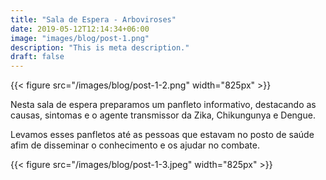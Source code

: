 ```yaml
---
title: "Sala de Espera - Arboviroses"
date: 2019-05-12T12:14:34+06:00
image: "images/blog/post-1.png"
description: "This is meta description."
draft: false
---
```


{{< figure src="/images/blog/post-1-2.png" width="825px" >}}

Nesta sala de espera preparamos um panfleto informativo, destacando as
causas, sintomas e o agente transmissor da Zika, Chikungunya e Dengue.

Levamos esses panfletos até as pessoas que estavam no posto de saúde
afim de disseminar o conhecimento e os ajudar no combate.

{{< figure src="/images/blog/post-1-3.jpeg" width="825px" >}}


